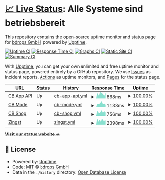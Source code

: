 # [📈 Live Status](https://bdrops-GmbH.github.io/upptime): <!--live status--> **Alle Systeme sind betriebsbereit**

This repository contains the open-source uptime monitor and status page for [bdrops GmbH](https://bdrops.de), powered by [Upptime](https://github.com/upptime/upptime).

[![Uptime CI](https://github.com/koj-co/upptime/workflows/Uptime%20CI/badge.svg)](https://github.com/koj-co/upptime/actions?query=workflow%3A%22Uptime+CI%22)
[![Response Time CI](https://github.com/koj-co/upptime/workflows/Response%20Time%20CI/badge.svg)](https://github.com/koj-co/upptime/actions?query=workflow%3A%22Response+Time+CI%22)
[![Graphs CI](https://github.com/koj-co/upptime/workflows/Graphs%20CI/badge.svg)](https://github.com/koj-co/upptime/actions?query=workflow%3A%22Graphs+CI%22)
[![Static Site CI](https://github.com/koj-co/upptime/workflows/Static%20Site%20CI/badge.svg)](https://github.com/koj-co/upptime/actions?query=workflow%3A%22Static+Site+CI%22)
[![Summary CI](https://github.com/koj-co/upptime/workflows/Summary%20CI/badge.svg)](https://github.com/koj-co/upptime/actions?query=workflow%3A%22Summary+CI%22)

With [Upptime](https://upptime.js.org), you can get your own unlimited and free uptime monitor and status page, powered entirely by a GitHub repository. We use [Issues](https://github.com/bdrops-GmbH/upptime/issues) as incident reports, [Actions](https://github.com/bdrops-GmbH/upptime/actions) as uptime monitors, and [Pages](https://bdrops-GmbH.github.io/upptime) for the status page.

<!--start: status pages-->
<!-- This summary is generated by Upptime (https://github.com/upptime/upptime) -->
<!-- Do not edit this manually, your changes will be overwritten -->
<!-- prettier-ignore -->
| URL | Status | History | Response Time | Uptime |
| --- | ------ | ------- | ------------- | ------ |
| <img alt="" src="https://favicons.githubusercontent.com/app.cbmode.de" height="13"> [CB App API](https://app.cbmode.de/app/tiles) | Up | [cb-app-api.yml](https://github.com/bdrops-GmbH/upptime/commits/HEAD/history/cb-app-api.yml) | <details><summary><img alt="Response time graph" src="./graphs/cb-app-api/response-time-week.png" height="20"> 868ms</summary><br><a href="https://upptime.bdrops.space/history/cb-app-api"><img alt="Response time 849" src="https://img.shields.io/endpoint?url=https%3A%2F%2Fraw.githubusercontent.com%2Fbdrops-GmbH%2Fupptime%2FHEAD%2Fapi%2Fcb-app-api%2Fresponse-time.json"></a><br><a href="https://upptime.bdrops.space/history/cb-app-api"><img alt="24-hour response time 1036" src="https://img.shields.io/endpoint?url=https%3A%2F%2Fraw.githubusercontent.com%2Fbdrops-GmbH%2Fupptime%2FHEAD%2Fapi%2Fcb-app-api%2Fresponse-time-day.json"></a><br><a href="https://upptime.bdrops.space/history/cb-app-api"><img alt="7-day response time 868" src="https://img.shields.io/endpoint?url=https%3A%2F%2Fraw.githubusercontent.com%2Fbdrops-GmbH%2Fupptime%2FHEAD%2Fapi%2Fcb-app-api%2Fresponse-time-week.json"></a><br><a href="https://upptime.bdrops.space/history/cb-app-api"><img alt="30-day response time 920" src="https://img.shields.io/endpoint?url=https%3A%2F%2Fraw.githubusercontent.com%2Fbdrops-GmbH%2Fupptime%2FHEAD%2Fapi%2Fcb-app-api%2Fresponse-time-month.json"></a><br><a href="https://upptime.bdrops.space/history/cb-app-api"><img alt="1-year response time 849" src="https://img.shields.io/endpoint?url=https%3A%2F%2Fraw.githubusercontent.com%2Fbdrops-GmbH%2Fupptime%2FHEAD%2Fapi%2Fcb-app-api%2Fresponse-time-year.json"></a></details> | <details><summary><a href="https://upptime.bdrops.space/history/cb-app-api">100.00%</a></summary><a href="https://upptime.bdrops.space/history/cb-app-api"><img alt="All-time uptime 99.94%" src="https://img.shields.io/endpoint?url=https%3A%2F%2Fraw.githubusercontent.com%2Fbdrops-GmbH%2Fupptime%2FHEAD%2Fapi%2Fcb-app-api%2Fuptime.json"></a><br><a href="https://upptime.bdrops.space/history/cb-app-api"><img alt="24-hour uptime 100.00%" src="https://img.shields.io/endpoint?url=https%3A%2F%2Fraw.githubusercontent.com%2Fbdrops-GmbH%2Fupptime%2FHEAD%2Fapi%2Fcb-app-api%2Fuptime-day.json"></a><br><a href="https://upptime.bdrops.space/history/cb-app-api"><img alt="7-day uptime 100.00%" src="https://img.shields.io/endpoint?url=https%3A%2F%2Fraw.githubusercontent.com%2Fbdrops-GmbH%2Fupptime%2FHEAD%2Fapi%2Fcb-app-api%2Fuptime-week.json"></a><br><a href="https://upptime.bdrops.space/history/cb-app-api"><img alt="30-day uptime 100.00%" src="https://img.shields.io/endpoint?url=https%3A%2F%2Fraw.githubusercontent.com%2Fbdrops-GmbH%2Fupptime%2FHEAD%2Fapi%2Fcb-app-api%2Fuptime-month.json"></a><br><a href="https://upptime.bdrops.space/history/cb-app-api"><img alt="1-year uptime 99.94%" src="https://img.shields.io/endpoint?url=https%3A%2F%2Fraw.githubusercontent.com%2Fbdrops-GmbH%2Fupptime%2FHEAD%2Fapi%2Fcb-app-api%2Fuptime-year.json"></a></details>
| <img alt="" src="https://favicons.githubusercontent.com/cbmode.de" height="13"> [CB Mode](https://cbmode.de) | Up | [cb-mode.yml](https://github.com/bdrops-GmbH/upptime/commits/HEAD/history/cb-mode.yml) | <details><summary><img alt="Response time graph" src="./graphs/cb-mode/response-time-week.png" height="20"> 1133ms</summary><br><a href="https://upptime.bdrops.space/history/cb-mode"><img alt="Response time 1052" src="https://img.shields.io/endpoint?url=https%3A%2F%2Fraw.githubusercontent.com%2Fbdrops-GmbH%2Fupptime%2FHEAD%2Fapi%2Fcb-mode%2Fresponse-time.json"></a><br><a href="https://upptime.bdrops.space/history/cb-mode"><img alt="24-hour response time 735" src="https://img.shields.io/endpoint?url=https%3A%2F%2Fraw.githubusercontent.com%2Fbdrops-GmbH%2Fupptime%2FHEAD%2Fapi%2Fcb-mode%2Fresponse-time-day.json"></a><br><a href="https://upptime.bdrops.space/history/cb-mode"><img alt="7-day response time 1133" src="https://img.shields.io/endpoint?url=https%3A%2F%2Fraw.githubusercontent.com%2Fbdrops-GmbH%2Fupptime%2FHEAD%2Fapi%2Fcb-mode%2Fresponse-time-week.json"></a><br><a href="https://upptime.bdrops.space/history/cb-mode"><img alt="30-day response time 1190" src="https://img.shields.io/endpoint?url=https%3A%2F%2Fraw.githubusercontent.com%2Fbdrops-GmbH%2Fupptime%2FHEAD%2Fapi%2Fcb-mode%2Fresponse-time-month.json"></a><br><a href="https://upptime.bdrops.space/history/cb-mode"><img alt="1-year response time 1052" src="https://img.shields.io/endpoint?url=https%3A%2F%2Fraw.githubusercontent.com%2Fbdrops-GmbH%2Fupptime%2FHEAD%2Fapi%2Fcb-mode%2Fresponse-time-year.json"></a></details> | <details><summary><a href="https://upptime.bdrops.space/history/cb-mode">100.00%</a></summary><a href="https://upptime.bdrops.space/history/cb-mode"><img alt="All-time uptime 99.93%" src="https://img.shields.io/endpoint?url=https%3A%2F%2Fraw.githubusercontent.com%2Fbdrops-GmbH%2Fupptime%2FHEAD%2Fapi%2Fcb-mode%2Fuptime.json"></a><br><a href="https://upptime.bdrops.space/history/cb-mode"><img alt="24-hour uptime 100.00%" src="https://img.shields.io/endpoint?url=https%3A%2F%2Fraw.githubusercontent.com%2Fbdrops-GmbH%2Fupptime%2FHEAD%2Fapi%2Fcb-mode%2Fuptime-day.json"></a><br><a href="https://upptime.bdrops.space/history/cb-mode"><img alt="7-day uptime 100.00%" src="https://img.shields.io/endpoint?url=https%3A%2F%2Fraw.githubusercontent.com%2Fbdrops-GmbH%2Fupptime%2FHEAD%2Fapi%2Fcb-mode%2Fuptime-week.json"></a><br><a href="https://upptime.bdrops.space/history/cb-mode"><img alt="30-day uptime 100.00%" src="https://img.shields.io/endpoint?url=https%3A%2F%2Fraw.githubusercontent.com%2Fbdrops-GmbH%2Fupptime%2FHEAD%2Fapi%2Fcb-mode%2Fuptime-month.json"></a><br><a href="https://upptime.bdrops.space/history/cb-mode"><img alt="1-year uptime 99.93%" src="https://img.shields.io/endpoint?url=https%3A%2F%2Fraw.githubusercontent.com%2Fbdrops-GmbH%2Fupptime%2FHEAD%2Fapi%2Fcb-mode%2Fuptime-year.json"></a></details>
| <img alt="" src="https://favicons.githubusercontent.com/shop.cbmode.de" height="13"> [CB Shop](https://shop.cbmode.de) | Up | [cb-shop.yml](https://github.com/bdrops-GmbH/upptime/commits/HEAD/history/cb-shop.yml) | <details><summary><img alt="Response time graph" src="./graphs/cb-shop/response-time-week.png" height="20"> 756ms</summary><br><a href="https://upptime.bdrops.space/history/cb-shop"><img alt="Response time 806" src="https://img.shields.io/endpoint?url=https%3A%2F%2Fraw.githubusercontent.com%2Fbdrops-GmbH%2Fupptime%2FHEAD%2Fapi%2Fcb-shop%2Fresponse-time.json"></a><br><a href="https://upptime.bdrops.space/history/cb-shop"><img alt="24-hour response time 658" src="https://img.shields.io/endpoint?url=https%3A%2F%2Fraw.githubusercontent.com%2Fbdrops-GmbH%2Fupptime%2FHEAD%2Fapi%2Fcb-shop%2Fresponse-time-day.json"></a><br><a href="https://upptime.bdrops.space/history/cb-shop"><img alt="7-day response time 756" src="https://img.shields.io/endpoint?url=https%3A%2F%2Fraw.githubusercontent.com%2Fbdrops-GmbH%2Fupptime%2FHEAD%2Fapi%2Fcb-shop%2Fresponse-time-week.json"></a><br><a href="https://upptime.bdrops.space/history/cb-shop"><img alt="30-day response time 892" src="https://img.shields.io/endpoint?url=https%3A%2F%2Fraw.githubusercontent.com%2Fbdrops-GmbH%2Fupptime%2FHEAD%2Fapi%2Fcb-shop%2Fresponse-time-month.json"></a><br><a href="https://upptime.bdrops.space/history/cb-shop"><img alt="1-year response time 806" src="https://img.shields.io/endpoint?url=https%3A%2F%2Fraw.githubusercontent.com%2Fbdrops-GmbH%2Fupptime%2FHEAD%2Fapi%2Fcb-shop%2Fresponse-time-year.json"></a></details> | <details><summary><a href="https://upptime.bdrops.space/history/cb-shop">100.00%</a></summary><a href="https://upptime.bdrops.space/history/cb-shop"><img alt="All-time uptime 97.84%" src="https://img.shields.io/endpoint?url=https%3A%2F%2Fraw.githubusercontent.com%2Fbdrops-GmbH%2Fupptime%2FHEAD%2Fapi%2Fcb-shop%2Fuptime.json"></a><br><a href="https://upptime.bdrops.space/history/cb-shop"><img alt="24-hour uptime 100.00%" src="https://img.shields.io/endpoint?url=https%3A%2F%2Fraw.githubusercontent.com%2Fbdrops-GmbH%2Fupptime%2FHEAD%2Fapi%2Fcb-shop%2Fuptime-day.json"></a><br><a href="https://upptime.bdrops.space/history/cb-shop"><img alt="7-day uptime 100.00%" src="https://img.shields.io/endpoint?url=https%3A%2F%2Fraw.githubusercontent.com%2Fbdrops-GmbH%2Fupptime%2FHEAD%2Fapi%2Fcb-shop%2Fuptime-week.json"></a><br><a href="https://upptime.bdrops.space/history/cb-shop"><img alt="30-day uptime 99.97%" src="https://img.shields.io/endpoint?url=https%3A%2F%2Fraw.githubusercontent.com%2Fbdrops-GmbH%2Fupptime%2FHEAD%2Fapi%2Fcb-shop%2Fuptime-month.json"></a><br><a href="https://upptime.bdrops.space/history/cb-shop"><img alt="1-year uptime 97.84%" src="https://img.shields.io/endpoint?url=https%3A%2F%2Fraw.githubusercontent.com%2Fbdrops-GmbH%2Fupptime%2FHEAD%2Fapi%2Fcb-shop%2Fuptime-year.json"></a></details>
| <img alt="" src="https://favicons.githubusercontent.com/www.zingst.de" height="13"> [Zingst](https://www.zingst.de) | Up | [zingst.yml](https://github.com/bdrops-GmbH/upptime/commits/HEAD/history/zingst.yml) | <details><summary><img alt="Response time graph" src="./graphs/zingst/response-time-week.png" height="20"> 2398ms</summary><br><a href="https://upptime.bdrops.space/history/zingst"><img alt="Response time 2682" src="https://img.shields.io/endpoint?url=https%3A%2F%2Fraw.githubusercontent.com%2Fbdrops-GmbH%2Fupptime%2FHEAD%2Fapi%2Fzingst%2Fresponse-time.json"></a><br><a href="https://upptime.bdrops.space/history/zingst"><img alt="24-hour response time 2377" src="https://img.shields.io/endpoint?url=https%3A%2F%2Fraw.githubusercontent.com%2Fbdrops-GmbH%2Fupptime%2FHEAD%2Fapi%2Fzingst%2Fresponse-time-day.json"></a><br><a href="https://upptime.bdrops.space/history/zingst"><img alt="7-day response time 2398" src="https://img.shields.io/endpoint?url=https%3A%2F%2Fraw.githubusercontent.com%2Fbdrops-GmbH%2Fupptime%2FHEAD%2Fapi%2Fzingst%2Fresponse-time-week.json"></a><br><a href="https://upptime.bdrops.space/history/zingst"><img alt="30-day response time 2818" src="https://img.shields.io/endpoint?url=https%3A%2F%2Fraw.githubusercontent.com%2Fbdrops-GmbH%2Fupptime%2FHEAD%2Fapi%2Fzingst%2Fresponse-time-month.json"></a><br><a href="https://upptime.bdrops.space/history/zingst"><img alt="1-year response time 2682" src="https://img.shields.io/endpoint?url=https%3A%2F%2Fraw.githubusercontent.com%2Fbdrops-GmbH%2Fupptime%2FHEAD%2Fapi%2Fzingst%2Fresponse-time-year.json"></a></details> | <details><summary><a href="https://upptime.bdrops.space/history/zingst">100.00%</a></summary><a href="https://upptime.bdrops.space/history/zingst"><img alt="All-time uptime 99.75%" src="https://img.shields.io/endpoint?url=https%3A%2F%2Fraw.githubusercontent.com%2Fbdrops-GmbH%2Fupptime%2FHEAD%2Fapi%2Fzingst%2Fuptime.json"></a><br><a href="https://upptime.bdrops.space/history/zingst"><img alt="24-hour uptime 100.00%" src="https://img.shields.io/endpoint?url=https%3A%2F%2Fraw.githubusercontent.com%2Fbdrops-GmbH%2Fupptime%2FHEAD%2Fapi%2Fzingst%2Fuptime-day.json"></a><br><a href="https://upptime.bdrops.space/history/zingst"><img alt="7-day uptime 100.00%" src="https://img.shields.io/endpoint?url=https%3A%2F%2Fraw.githubusercontent.com%2Fbdrops-GmbH%2Fupptime%2FHEAD%2Fapi%2Fzingst%2Fuptime-week.json"></a><br><a href="https://upptime.bdrops.space/history/zingst"><img alt="30-day uptime 100.00%" src="https://img.shields.io/endpoint?url=https%3A%2F%2Fraw.githubusercontent.com%2Fbdrops-GmbH%2Fupptime%2FHEAD%2Fapi%2Fzingst%2Fuptime-month.json"></a><br><a href="https://upptime.bdrops.space/history/zingst"><img alt="1-year uptime 99.75%" src="https://img.shields.io/endpoint?url=https%3A%2F%2Fraw.githubusercontent.com%2Fbdrops-GmbH%2Fupptime%2FHEAD%2Fapi%2Fzingst%2Fuptime-year.json"></a></details>

<!--end: status pages-->

[**Visit our status website →**](https://bdrops-GmbH.github.io/upptime)

## 📄 License

- Powered by: [Upptime](https://github.com/upptime/upptime)
- Code: [MIT](./LICENSE) © [bdrops GmbH](https://bdrops.de)
- Data in the `./history` directory: [Open Database License](https://opendatacommons.org/licenses/odbl/1-0/)
